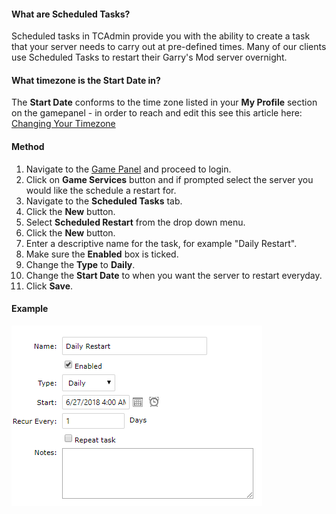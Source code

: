#### What are Scheduled Tasks?
Scheduled tasks in TCAdmin provide you with the ability to create a task that your server needs to carry out at pre-defined times.
Many of our clients use Scheduled Tasks to restart their Garry's Mod server overnight.

#### What timezone is the Start Date in?
The **Start Date** conforms to the time zone listed in your **My Profile** section on the gamepanel - in order to reach and edit this see this article here: [Changing Your Timezone](https://help.hexanenetworks.com/game-servers/general/changing-your-timezone)

#### Method
1. Navigate to the [Game Panel](https://gamepanel.hexanenetworks.com) and proceed to login.
2. Click on **Game Services** button and if prompted select the server you would like the schedule a restart for.
3. Navigate to the **Scheduled Tasks** tab.
4. Click the **New** button.
5. Select **Scheduled Restart** from the drop down menu.
6. Click the **New** button.
7. Enter a descriptive name for the task, for example "Daily Restart".
8. Make sure the **Enabled** box is ticked.
9. Change the **Type** to **Daily**.
10. Change the **Start Date** to when you want the server to restart everyday.
11. Click **Save**.

#### Example
![Scheduled Restart](https://raw.githubusercontent.com/HexaneNetworks/help-assets/master/assets/daily-restart.png)
